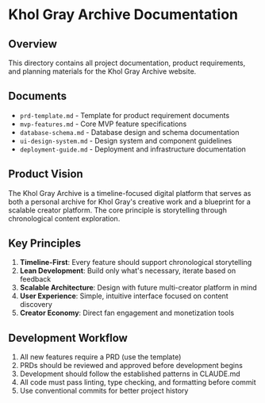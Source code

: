 # Khol Gray Archive Documentation

## Overview

This directory contains all project documentation, product requirements, and planning materials for the Khol Gray Archive website.

## Documents

- `prd-template.md` - Template for product requirement documents
- `mvp-features.md` - Core MVP feature specifications
- `database-schema.md` - Database design and schema documentation
- `ui-design-system.md` - Design system and component guidelines
- `deployment-guide.md` - Deployment and infrastructure documentation

## Product Vision

The Khol Gray Archive is a timeline-focused digital platform that serves as both a personal archive for Khol Gray's creative work and a blueprint for a scalable creator platform. The core principle is storytelling through chronological content exploration.

## Key Principles

1. **Timeline-First**: Every feature should support chronological storytelling
2. **Lean Development**: Build only what's necessary, iterate based on feedback
3. **Scalable Architecture**: Design with future multi-creator platform in mind
4. **User Experience**: Simple, intuitive interface focused on content discovery
5. **Creator Economy**: Direct fan engagement and monetization tools

## Development Workflow

1. All new features require a PRD (use the template)
2. PRDs should be reviewed and approved before development begins
3. Development should follow the established patterns in CLAUDE.md
4. All code must pass linting, type checking, and formatting before commit
5. Use conventional commits for better project history
